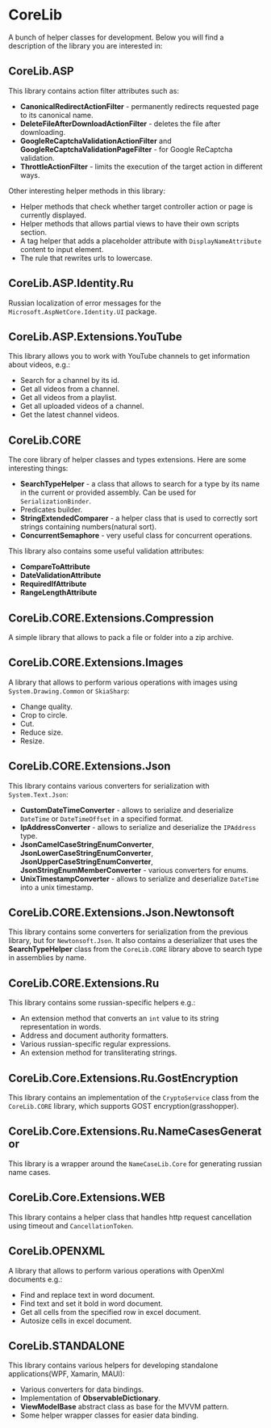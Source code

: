 # CoreLib

A bunch of helper classes for development. Below you will find a description of the library you are interested in:

## CoreLib.ASP

This library contains action filter attributes such as:
- **CanonicalRedirectActionFilter** - permanently redirects requested page to its canonical name.
- **DeleteFileAfterDownloadActionFilter** - deletes the file after downloading.
- **GoogleReCaptchaValidationActionFilter** and **GoogleReCaptchaValidationPageFilter** - for Google ReCaptcha validation.
- **ThrottleActionFilter** - limits the execution of the target action in different ways.

Other interesting helper methods in this library:
- Helper methods that check whether target controller action or page is currently displayed.
- Helper methods that allows partial views to have their own scripts section.
- A tag helper that adds a placeholder attribute with `DisplayNameAttribute` content to input element.
- The rule that rewrites urls to lowercase.

## CoreLib.ASP.Identity.Ru

Russian localization of error messages for the `Microsoft.AspNetCore.Identity.UI` package.

## CoreLib.ASP.Extensions.YouTube

This library allows you to work with YouTube channels to get information about videos, e.g.:
- Search for a channel by its id.
- Get all videos from a channel.
- Get all videos from a playlist.
- Get all uploaded videos of a channel.
- Get the latest channel videos.

## CoreLib.CORE

The core library of helper classes and types extensions. Here are some interesting things:
- **SearchTypeHelper** - a class that allows to search for a type by its name in the current or provided assembly. Can be used for `SerializationBinder`.
- Predicates builder.
- **StringExtendedComparer** - a helper class that is used to correctly sort strings containing numbers(natural sort).
- **ConcurrentSemaphore** - very useful class for concurrent operations.

This library also contains some useful validation attributes:
- **CompareToAttribute**
- **DateValidationAttribute**
- **RequiredIfAttribute**
- **RangeLengthAttribute**

## CoreLib.CORE.Extensions.Compression

A simple library that allows to pack a file or folder into a zip archive.

## CoreLib.CORE.Extensions.Images

A library that allows to perform various operations with images using `System.Drawing.Common` or `SkiaSharp`:
- Change quality.
- Crop to circle.
- Cut.
- Reduce size.
- Resize.

## CoreLib.CORE.Extensions.Json

This library contains various converters for serialization with `System.Text.Json`:
- **CustomDateTimeConverter** - allows to serialize and deserialize `DateTime` or `DateTimeOffset` in a specified format.
- **IpAddressConverter** - allows to serialize and deserialize the `IPAddress` type.
- **JsonCamelCaseStringEnumConverter**, **JsonLowerCaseStringEnumConverter**, **JsonUpperCaseStringEnumConverter**, **JsonStringEnumMemberConverter** - various converters for enums.
- **UnixTimestampConverter** - allows to serialize and deserialize `DateTime` into a unix timestamp.

## CoreLib.CORE.Extensions.Json.Newtonsoft

This library contains some converters for serialization from the previous library, but for `Newtonsoft.Json`.
It also contains a deserializer that uses the **SearchTypeHelper** class from the `CoreLib.CORE` library above to search type in assemblies by name.

## CoreLib.CORE.Extensions.Ru

This library contains some russian-specific helpers e.g.:
- An extension method that converts an `int` value to its string representation in words.
- Address and document authority formatters.
- Various russian-specific regular expressions.
- An extension method for transliterating strings.

## CoreLib.Core.Extensions.Ru.GostEncryption

This library contains an implementation of the `CryptoService` class from the `CoreLib.CORE` library, which supports GOST encryption(grasshopper).

## CoreLib.Core.Extensions.Ru.NameCasesGenerator

This library is a wrapper around the `NameCaseLib.Core` for generating russian name cases.

## CoreLib.Core.Extensions.WEB

This library contains a helper class that handles http request cancellation using timeout and `CancellationToken`.

## CoreLib.OPENXML

A library that allows to perform various operations with OpenXml documents e.g.:
- Find and replace text in word document.
- Find text and set it bold in word document.
- Get all cells from the specified row in excel document.
- Autosize cells in excel document.

## CoreLib.STANDALONE

This library contains various helpers for developing standalone applications(WPF, Xamarin, MAUI):
- Various converters for data bindings.
- Implementation of **ObservableDictionary**.
- **ViewModelBase** abstract class as base for the MVVM pattern.
- Some helper wrapper classes for easier data binding.